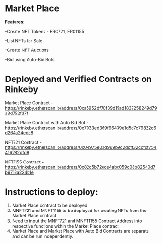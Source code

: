 # Market Place

**Features**:

-Create NFT Tokens - ERC721, ERC1155

-List NFTs for Sale

-Create NFT Auctions

-Bid using Auto-Bid Bots


# Deployed and Verified Contracts on Rinkeby

Market Place Contract - https://rinkeby.etherscan.io/address/0xa5952df70f39d15ad1837258249d79a3d752fd7f

Market Place Contract with Auto Bid Bot - https://rinkeby.etherscan.io/address/0x7033ed369f96439e1d5d7c79822c6d264a24ede8

NFT721 Contract - https://rinkeby.etherscan.io/address/0x04975e02d969b9c2dcff32ccfdf754416282dfd8

NFT1155 Contract - https://rinkeby.etherscan.io/address/0x82c5b72ece4abc059c08b82540d7b9718a224b1e



# Instructions to deploy:

1. Market Place contract to be deployed 
2. MNFT721 and MNFT1155 to be deployed for creating NFTs from the Market Place contract 
3. Need to input the MNFT721 and MNFT1155 Contract Address into respective functions within the Market Place contract
4. Market Place and Market Place with Auto Bid Contracts are separate and can be run independently.


